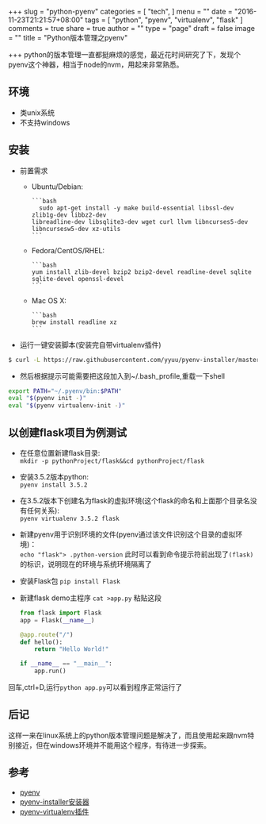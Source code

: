 +++
slug = "python-pyenv"
categories = [
  "tech",
]
menu = ""
date = "2016-11-23T21:21:57+08:00"
tags = [
  "python",
  "pyenv",
  "virtualenv",
  "flask"
]
comments = true
share = true
author = ""
type = "page"
draft = false
image = ""
title = "Python版本管理之pyenv"

+++
python的版本管理一直都挺麻烦的感觉，最近花时间研究了下，发现个pyenv这个神器，相当于node的nvm，用起来非常熟悉。
<!--more-->
## 环境
- 类unix系统
- 不支持windows
## 安装

- 前置需求
  - Ubuntu/Debian:  

        ```bash
          sudo apt-get install -y make build-essential libssl-dev zlib1g-dev libbz2-dev 
        libreadline-dev libsqlite3-dev wget curl llvm libncurses5-dev libncursesw5-dev xz-utils
        ```
  - Fedora/CentOS/RHEL:  

        ```bash
        yum install zlib-devel bzip2 bzip2-devel readline-devel sqlite sqlite-devel openssl-devel
        ```
  - Mac OS X:

        ```bash
        brew install readline xz
        ```
- 运行一键安装脚本(安装完自带virtualenv插件)
```bash
$ curl -L https://raw.githubusercontent.com/yyuu/pyenv-installer/master/bin/pyenv-installer | bash
```
- 然后根据提示可能需要把这段加入到~/.bash_profile,重载一下shell
```bash
export PATH="~/.pyenv/bin:$PATH"
eval "$(pyenv init -)"
eval "$(pyenv virtualenv-init -)"
```

## 以创建flask项目为例测试
- 在任意位置新建flask目录:  
`mkdir -p pythonProject/flask&&cd pythonProject/flask`
- 安装3.5.2版本python:  
`pyenv install 3.5.2`
- 在3.5.2版本下创建名为flask的虚拟环境(这个flask的命名和上面那个目录名没有任何关系):  
`pyenv virtualenv 3.5.2 flask`
- 新建pyenv用于识别环境的文件(pyenv通过该文件识别这个目录的虚拟环境)：  
`echo "flask"> .python-version`
此时可以看到命令提示符前出现了`(flask)`的标识，说明现在的环境与系统环境隔离了
- 安装Flask包
`pip install Flask`
- 新建flask demo主程序
`cat >app.py`
粘贴这段

    ```python
    from flask import Flask
    app = Flask(__name__)

    @app.route("/")
    def hello():
        return "Hello World!"

    if __name__ == "__main__":
        app.run()
    ```
回车,ctrl+D,运行`python app.py`可以看到程序正常运行了

## 后记
这样一来在linux系统上的python版本管理问题是解决了，而且使用起来跟nvm特别接近，但在windows环境并不能用这个程序，有待进一步探索。
## 参考
- [pyenv](https://github.com/yyuu/pyenv)  
- [pyenv-installer安装器](https://github.com/yyuu/pyenv-installer)  
- [pyenv-virtualenv插件](https://github.com/yyuu/pyenv-virtualenv)  
